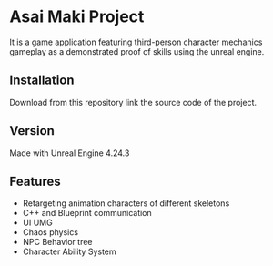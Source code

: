 # Asai Maki Project

It is a game application featuring third-person character mechanics gameplay as a demonstrated proof of skills using the unreal engine.

## Installation

Download from this repository link the source code of the project.

## Version

Made with Unreal Engine 4.24.3

## Features

- Retargeting animation characters of different skeletons
- C++ and Blueprint communication
- UI UMG
- Chaos physics
- NPC Behavior tree
- Character Ability System
